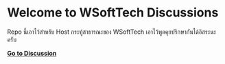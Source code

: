 # Welcome to WSoftTech Discussions

Repo นี้เอาไว้สำหรับ Host กระทู้สาธารณะของ WSoftTech เอาไว้พูดคุยปรึกษากันได้อิสระนะครับ

**[Go to Discussion](https://github.com/WSoftTech/main-discussion/discussions)**

